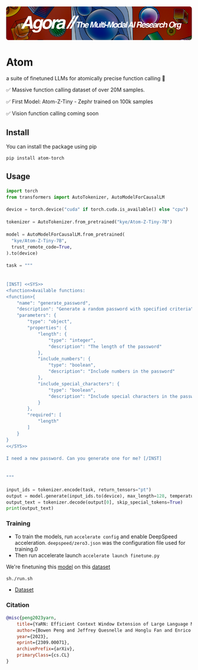 [![Multi-Modality](agorabanner.png)](https://discord.gg/qUtxnK2NMf)

# Atom
a suite of finetuned LLMs for atomically precise function calling 🧪

✅ Massive function calling dataset of over 20M samples.

✅ First Model: Atom-Z-Tiny - Zephr trained on 100k samples

✅ Vision function calling coming soon


## Install

You can install the package using pip

```bash
pip install atom-torch
```

## Usage
```python
import torch
from transformers import AutoTokenizer, AutoModelForCausalLM

device = torch.device("cuda" if torch.cuda.is_available() else "cpu")

tokenizer = AutoTokenizer.from_pretrained("kye/Atom-Z-Tiny-7B")

model = AutoModelForCausalLM.from_pretrained(
  "kye/Atom-Z-Tiny-7B", 
  trust_remote_code=True, 
).to(device)

task = """


[INST] <<SYS>>
<function>Available functions:
<function>{
    "name": "generate_password",
    "description": "Generate a random password with specified criteria",
    "parameters": {
        "type": "object",
        "properties": {
            "length": {
                "type": "integer",
                "description": "The length of the password"
            },
            "include_numbers": {
                "type": "boolean",
                "description": "Include numbers in the password"
            },
            "include_special_characters": {
                "type": "boolean",
                "description": "Include special characters in the password"
            }
        },
        "required": [
            "length"
        ]
    }
}
<</SYS>>

I need a new password. Can you generate one for me? [/INST]


"""

input_ids = tokenizer.encode(task, return_tensors="pt")
output = model.generate(input_ids.to(device), max_length=128, temperature=0.7).cpu()
output_text = tokenizer.decode(output[0], skip_special_tokens=True)
print(output_text)


```

### Training

- To train the models, run `accelerate config` and enable DeepSpeed acceleration. `deepspeed/zero3.json` was the configuration file used for training.0
- Then run accelerate launch `accelerate launch finetune.py`


We're finetuning this [model](https://huggingface.co/NousResearch/Yarn-Llama-2-13b-64k) on this [dataset](https://huggingface.co/datasets/kye/all-lucidrain-code-python-tokenized-65536-1)

`sh./run.sh`

- [Dataset](kye/all-lucidrain-code-python-tokenized-65536-1)

### Citation

```bibtex
@misc{peng2023yarn,
    title={YaRN: Efficient Context Window Extension of Large Language Models}, 
    author={Bowen Peng and Jeffrey Quesnelle and Honglu Fan and Enrico Shippole},
    year={2023},
    eprint={2309.00071},
    archivePrefix={arXiv},
    primaryClass={cs.CL}
}
```
